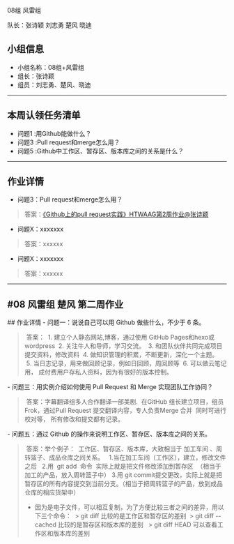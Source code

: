 08组 风雷组

队长：张诗颖
刘志勇
楚风
晓迪


## 小组信息
- 小组名称：08组+风雷组
- 组长：张诗颖
- 组员：刘志勇、楚风、晓迪

----
## 本周认领任务清单
- 问题1 :用Github能做什么？
- 问题3 :Pull request和merge怎么用？
- 问题5 :Github中工作区、暂存区、版本库之间的关系是什么？

------
## 作业详情
- 问题3：Pull request和merge怎么用？
> 答案：[《Github上的pull request实践》HTWAAG第2周作业@张诗颖](http://www.jianshu.com/writer#/notebooks/2974109/notes/4284411/writing)

- 问题X：xxxxxxx
> 答案：xxxxxx

- 问题X：xxxxxxx
> 答案：xxxxxx

----
#08 风雷组  楚风 第二周作业
-----
## 作业详情
- 问题一：说说自己可以用 Github 做些什么，不少于 6 条。
> 答案：
> 1. 建立个人静态网站,博客，通过使用 GitHub Pages和hexo或wordpress
> 2. 关注牛人和导师，学习交流。
> 3. 和团队伙伴共同完成项目提交资料，修改资料
> 4. 做知识管理的积累，不断更新，深化一个主题。
> 5. 当日志记录，用来做回顾记录，例如日回顾，周回顾等
> 6. 可以做云笔记用， 成付费用户存私人资料，因为有很好的版本控制。

- 问题三：用实例介绍如何使用 Pull Request 和 Merge 实现团队工作协同？
> 答案：字幕翻译组多人合作翻译一部美剧. 
> 在GitHub 组长建立项目，组员Frok，通过Pull Request 提交翻译内容，专人负责Merge 合并  同时可进行校对等， 所有修改和提交都有记录。

- 问题五：通过 Github 的操作来说明工作区、暂存区、版本库之间的关系。
> 答案：举个例子：
> 工作区、暂存区、版本库，大致相当于 加工车间 、周转篮子、成品仓库之间关系。
>  1.当在加工车间（工作区），建立，修改文件之后
>  2.用  git add  命令  实际上就是把文件修改添加到暂存区  （相当于加工的产品，放入周转篮子中）
>  3.用 git commit提交更改，实际上就是把暂存区的所有内容提交到当前分支。（相当于把周转篮子的产品，放到成品仓库的相应货架中）
>  - 因为是电子文件，可以相互复制，为了方便比较三者之间的差异，用以下三个命令：
 >  git diff 比较的是工作区和暂存区的差别
 >   git diff --cached 比较的是暂存区和版本库的差别
  >  git diff HEAD 可以查看工作区和版本库的差别
